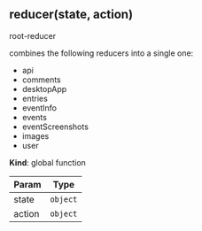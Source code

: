 <a id="reducer"></a>

## reducer(state, action)
root-reducer

combines the following reducers into a single one:
* api
* comments
* desktopApp
* entries
* eventInfo
* events
* eventScreenshots
* images
* user

**Kind**: global function  

| Param | Type |
| --- | --- |
| state | <code>object</code> | 
| action | <code>object</code> | 

